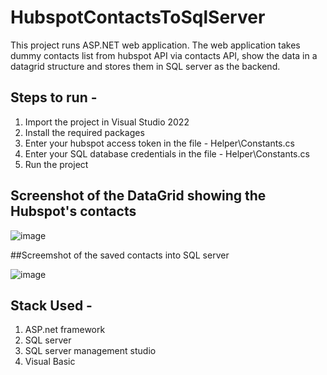 # HubspotContactsToSqlServer

This project runs ASP.NET web application. 
The web application takes dummy contacts list from hubspot API via contacts API, show the data in a datagrid structure and stores them in SQL server as the backend.

## Steps to run -

1. Import the project in Visual Studio 2022
2. Install the required packages 
3. Enter your hubspot access token in the file - Helper\Constants.cs
4. Enter your SQL database credentials in the file -  Helper\Constants.cs
3. Run the project


## Screenshot of the DataGrid showing the Hubspot's contacts

![image](https://user-images.githubusercontent.com/121125272/208906276-da09be5a-2e72-4b9c-9943-9ee5e7c17990.png)

##Screemshot of the saved contacts into SQL server


![image](https://user-images.githubusercontent.com/121125272/208905731-8573fc70-de42-4ea1-b6dc-e2c5d5429ee6.png)

## Stack Used -

1. ASP.net framework 
2. SQL server
3. SQL server management studio
4. Visual Basic
